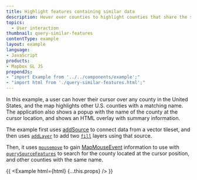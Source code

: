 ```yaml
---
title: Highlight features containing similar data
description: Hover over counties to highlight counties that share the same name.
topics:
  - User interaction
thumbnail: query-similar-features
contentType: example
layout: example
language:
- JavaScript
products:
- Mapbox GL JS
prependJs:
- "import Example from '../../components/example';"
- "import html from './query-similar-features.html';"
---
```


In this example, a user can hover their cursor over any county in the United States, and the map highlights other U.S. counties with a matching name. The application also shows a popup with the name of the county at the cursor location, and shows an HTML overlay with summary information.

The example first uses [addSource](https://docs.mapbox.com/mapbox-gl-js/api/map/#map#addsource) to connect data from a vector tileset, and then uses [`addLayer`](https://docs.mapbox.com/mapbox-gl-js/api/map/#map#addlayer) to add two [`fill`](https://docs.mapbox.com/mapbox-gl-js/style-spec/layers/#fill) layers using that source.

Then, it uses [`mousemove`](https://docs.mapbox.com/mapbox-gl-js/api/map/#map.event:mousemove) to gain [MapMouseEvent](https://docs.mapbox.com/mapbox-gl-js/api/events/#mapmouseevent) information to use with [`querySourceFeatures`](https://docs.mapbox.com/mapbox-gl-js/api/map/#map#querysourcefeatures) to search for the county located at the cursor position, and other counties with the same name.

{{ <Example html={html} {...this.props} /> }}

